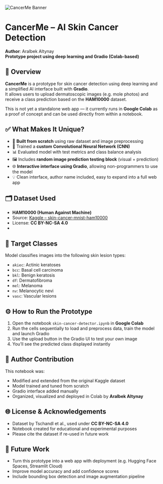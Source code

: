 ![CancerMe Banner](assets/A_GitHub_banner-style_digital_illustration_designe.png)

# CancerMe – AI Skin Cancer Detection  
**Author**: Aralbek Altynay  
**Prototype project using deep learning and Gradio (Colab-based)**  

## 🧬 Overview  
**CancerMe** is a prototype for skin cancer detection using deep learning and a simplified AI interface built with **Gradio**.  
It allows users to upload dermatoscopic images (e.g. mole photos) and receive a class prediction based on the **HAM10000** dataset.

This is not yet a standalone web app — it currently runs in **Google Colab** as a proof of concept and can be used directly from within a notebook.


## ✅ What Makes It Unique?

- 🔬 **Built from scratch** using raw dataset and image preprocessing  
- 🧠 Trained a **custom Convolutional Neural Network (CNN)**  
- 📊 Evaluated model with test metrics and class balance analysis  
- 🖼️ Includes **random image prediction testing block** (visual + prediction)  
- 🌐 **Interactive interface using Gradio**, allowing non-programmers to use the model  
- 💡 Clean interface, author name included, easy to expand into a full web app  

## 🗂 Dataset Used  
- **HAM10000 (Human Against Machine)**  
- Source: [Kaggle – skin-cancer-mnist-ham10000](https://www.kaggle.com/datasets/kmader/skin-cancer-mnist-ham10000)  
- License: **CC BY-NC-SA 4.0**
- 
## 🔎 Target Classes

Model classifies images into the following skin lesion types:

- `akiec`: Actinic keratoses  
- `bcc`: Basal cell carcinoma  
- `bkl`: Benign keratosis  
- `df`: Dermatofibroma  
- `mel`: Melanoma  
- `nv`: Melanocytic nevi  
- `vasc`: Vascular lesions

## ⚙️ How to Run the Prototype  

1. Open the notebook `skin-cancer-detector.ipynb` in **Google Colab**  
2. Run the cells sequentially to load and preprocess data, train the model and launch Gradio  
3. Use the upload button in the Gradio UI to test your own image  
4. You’ll see the predicted class displayed instantly  

## 📌 Author Contribution

This notebook was:

- Modified and extended from the original Kaggle dataset  
- Model trained and tuned from scratch  
- Gradio interface added manually  
- Organized, visualized and deployed in Colab by **Aralbek Altynay**

## 🌐 License & Acknowledgements

- Dataset by Tschandl et al., used under **CC BY-NC-SA 4.0**  
- Notebook created for educational and experimental purposes  
- Please cite the dataset if re-used in future work


## 🚧 Future Work  
- Turn this prototype into a web app with deployment (e.g. Hugging Face Spaces, Streamlit Cloud)  
- Improve model accuracy and add confidence scores  
- Include bounding box detection and image augmentation pipeline  
